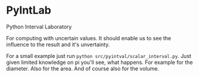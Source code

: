 # PyIntLab

Python Interval Laboratory

For computing with uncertain values.
It should enable us to see the influence to the result and it's unvertainty.

For a small example just run `python src/pyintval/scalar_interval.py`.
Just given limited knowledge on pi you'll see, what happens.
For example for the diameter. Also for the area.
And of course also for the volume.
